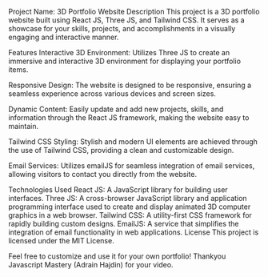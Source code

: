 Project Name: 3D Portfolio Website
Description
This project is a 3D portfolio website built using React JS, Three JS, and Tailwind CSS. It serves as a showcase for your skills, projects, and accomplishments in a visually engaging and interactive manner.

Features
Interactive 3D Environment: Utilizes Three JS to create an immersive and interactive 3D environment for displaying your portfolio items.

Responsive Design: The website is designed to be responsive, ensuring a seamless experience across various devices and screen sizes.

Dynamic Content: Easily update and add new projects, skills, and information through the React JS framework, making the website easy to maintain.

Tailwind CSS Styling: Stylish and modern UI elements are achieved through the use of Tailwind CSS, providing a clean and customizable design.

Email Services: Utilizes emailJS for seamless integration of email services, allowing visitors to contact you directly from the website.

Technologies Used
React JS: A JavaScript library for building user interfaces.
Three JS: A cross-browser JavaScript library and application programming interface used to create and display animated 3D computer graphics in a web browser.
Tailwind CSS: A utility-first CSS framework for rapidly building custom designs.
EmailJS: A service that simplifies the integration of email functionality in web applications.
License
This project is licensed under the MIT License.

Feel free to customize and use it for your own portfolio!
Thankyou Javascript Mastery (Adrain Hajdin) for your video. 